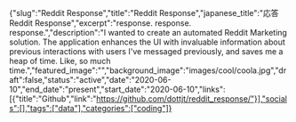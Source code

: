 {"slug":"Reddit Response","title":"Reddit Response","japanese_title":"応答 Reddit Response","excerpt":"response. response. response.","description":"I wanted to create an automated Reddit Marketing solution. The application enhances the UI with invaluable information about previous interactions with users I've messaged previously, and saves me a heap of time. Like, so much time.","featured_image":"","background_image":"images/cool/coola.jpg","draft":false,"status":"active","date":"2020-06-10","end_date":"present","start_date":"2020-06-10","links":[{"title":"Github","link":"https://github.com/dottjt/reddit_response/"}],"socials":[],"tags":["data"],"categories":["coding"]}